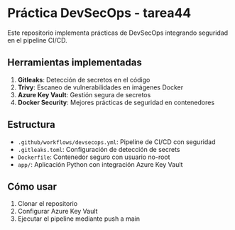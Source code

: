 # Práctica DevSecOps - tarea44

Este repositorio implementa prácticas de DevSecOps integrando seguridad en el pipeline CI/CD.

## Herramientas implementadas

1. **Gitleaks**: Detección de secretos en el código
2. **Trivy**: Escaneo de vulnerabilidades en imágenes Docker
3. **Azure Key Vault**: Gestión segura de secretos
4. **Docker Security**: Mejores prácticas de seguridad en contenedores

## Estructura

- `.github/workflows/devsecops.yml`: Pipeline de CI/CD con seguridad
- `.gitleaks.toml`: Configuración de detección de secrets
- `Dockerfile`: Contenedor seguro con usuario no-root
- `app/`: Aplicación Python con integración Azure Key Vault

## Cómo usar

1. Clonar el repositorio
2. Configurar Azure Key Vault
3. Ejecutar el pipeline mediante push a main
